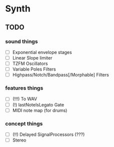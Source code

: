 # Synth

## TODO
### sound things
- [ ] Exponential envelope stages
- [ ] Linear Slope limiter
- [ ] TZFM Oscillators
- [ ] Variable Poles Filters
- [ ] Highpass/Notch/Bandpass\[/Morphable] Filters
### features things
- [ ] (!!!) To WAV
- [ ] (!) lastNoteIsLegato Gate
- [ ] MIDI note map (for drums)
### concept things
- [ ] (!!) Delayed SignalProcessors (???)
- [ ] Stereo
